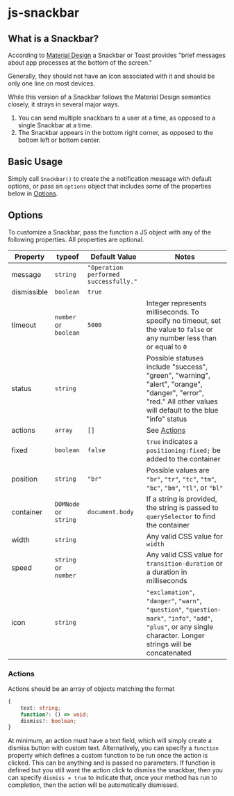 # js-snackbar

## What is a Snackbar?

According to [Material Design](https://material.io/design/components/snackbars.html) a Snackbar or Toast provides "brief messages about app processes at the bottom of the screen." 

Generally, they should not have an icon associated with it and should be only one line on most devices.

While this version of a Snackbar follows the Material Design semantics closely, it strays in several major ways.

1. You can send multiple snackbars to a user at a time, as opposed to a single Snackbar at a time. 
2. The Snackbar appears in the bottom right corner, as opposed to the bottom left or bottom center.

## Basic Usage

Simply call `Snackbar()` to create the a notification message with default options, or pass an `options` object that includes some of the properties below in [Options](#options).

## Options

To customize a Snackbar, pass the function a JS object with any of the following properties. All properties are optional.

| Property    | typeof               | Default Value   | Notes |
| ----------- | -------------------- | --------------- | ----- |
| message     | `string`             | `"Operation performed successfully."` ||
| dismissible | `boolean`            | `true`          ||
| timeout     | `number` or `boolean`| `5000`          | Integer represents milliseconds. To specify no timeout, set the value to `false` or any number less than or equal to `0`|
| status      | `string`             |                 | Possible statuses include "success", "green", "warning", "alert", "orange", "danger", "error", "red." All other values will default to the blue "info" status|
| actions     | `array`              | `[]`            | See [Actions](#actions)|
| fixed       | `boolean`            | `false`         | `true` indicates a `positioning:fixed;` be added to the container|
| position    | `string`             | `"br"`          | Possible values are `"br"`, `"tr"`, `"tc"`, `"tm"`, `"bc"`, `"bm"`, `"tl"`, or `"bl"` |
| container   | `DOMNode` or `string`| `document.body` | If a string is provided, the string is passed to `querySelector` to find the container|
| width       | `string`             |                 | Any valid CSS value for `width` |
| speed       | `string` or `number` |                 | Any valid CSS value for `transition-duration` or a duration in milliseconds |
| icon        | `string`             |                 | `"exclamation"`, `"danger"`, `"warn"`, `"question"`, `"question-mark"`, `"info"`, `"add"`, `"plus"`, or any single character. Longer strings will be concatenated |

### Actions

Actions should be an array of objects matching the format

```ts
{
    text: string;
    function?: () => void;
    dismiss?: boolean;
}
```

At minimum, an action must have a text field, which will simply create a dismiss button with custom text. Alternatively, you can specify a `function` property which defines a custom function to be run once the action is clicked. This can be anything and is passed no parameters. If function is defined but you still want the action click to dismiss the snackbar, then you can specify `dismiss = true` to indicate that, once your method has run to completion, then the action will be automatically dismissed.
